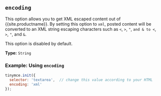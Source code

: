 ## `encoding`

This option allows you to get XML escaped content out of {{site.productname}}. By setting this option to `xml`, posted content will be converted to an XML string escaping characters such as `<`, `>`, `"`, `and & to <`, `>`, `"`, and `&`.

This option is disabled by default.

**Type:** `String`

### Example: Using `encoding`

```js
tinymce.init({
  selector: 'textarea',  // change this value according to your HTML
  encoding: 'xml'
});
```

